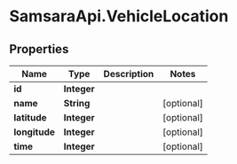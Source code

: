 # SamsaraApi.VehicleLocation

## Properties
Name | Type | Description | Notes
------------ | ------------- | ------------- | -------------
**id** | **Integer** |  | 
**name** | **String** |  | [optional] 
**latitude** | **Integer** |  | [optional] 
**longitude** | **Integer** |  | [optional] 
**time** | **Integer** |  | [optional] 


